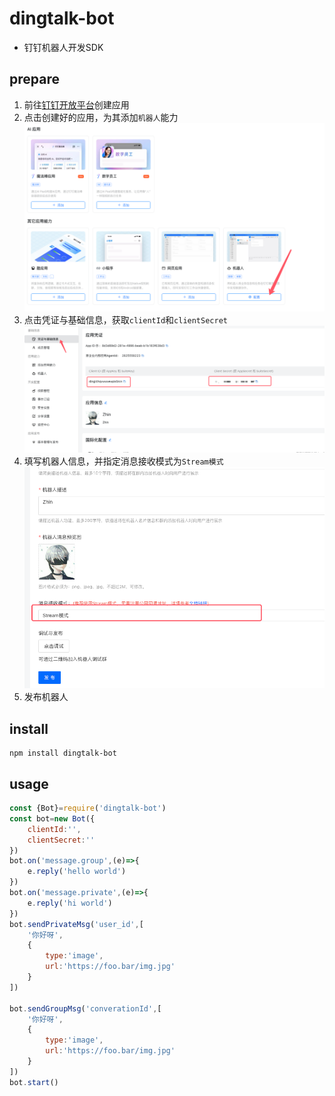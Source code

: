 # dingtalk-bot
- 钉钉机器人开发SDK
## prepare
1. 前往[钉钉开放平台](https://open-dev.dingtalk.com/fe/app#/corp/app)创建应用
2. 点击创建好的应用，为其添加`机器人`能力![img.png](img.png)
3. 点击凭证与基础信息，获取`clientId`和`clientSecret`![img_2.png](img_1.png)
4. 填写机器人信息，并指定消息接收模式为`Stream模式`![img_1.png](img_2.png)
5. 发布机器人
## install
```shell
npm install dingtalk-bot
```
## usage
```javascript
const {Bot}=require('dingtalk-bot')
const bot=new Bot({
    clientId:'',
    clientSecret:''
})
bot.on('message.group',(e)=>{
	e.reply('hello world')
})
bot.on('message.private',(e)=>{
	e.reply('hi world')
})
bot.sendPrivateMsg('user_id',[
	'你好呀',
	{
		type:'image',
        url:'https://foo.bar/img.jpg'
    }
])

bot.sendGroupMsg('converationId',[
	'你好呀',
	{
		type:'image',
		url:'https://foo.bar/img.jpg'
	}
])
bot.start()
```
